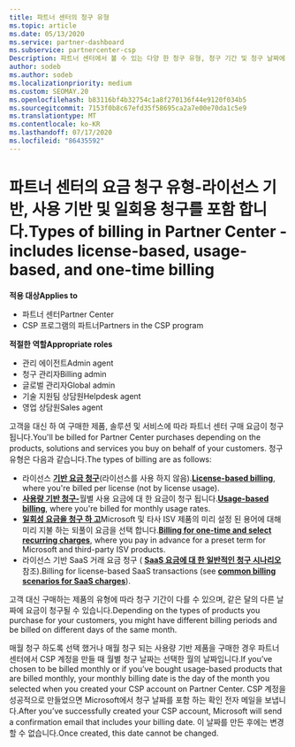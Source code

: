 ```yaml
---
title: 파트너 센터의 청구 유형
ms.topic: article
ms.date: 05/13/2020
ms.service: partner-dashboard
ms.subservice: partnercenter-csp
Description: 파트너 센터에서 볼 수 있는 다양 한 청구 유형, 청구 기간 및 청구 날짜에 대해 알아봅니다.
author: sodeb
ms.author: sodeb
ms.localizationpriority: medium
ms.custom: SEOMAY.20
ms.openlocfilehash: b83116bf4b32754c1a8f270136f44e9120f034b5
ms.sourcegitcommit: 7153f0b8c67efd35f58695ca2a7e00e70da1c5e9
ms.translationtype: MT
ms.contentlocale: ko-KR
ms.lasthandoff: 07/17/2020
ms.locfileid: "86435592"
---
```

# <a name="types-of-billing-in-partner-center---includes-license-based-usage-based-and-one-time-billing"></a><span data-ttu-id="c943a-103">파트너 센터의 요금 청구 유형-라이선스 기반, 사용 기반 및 일회용 청구를 포함 합니다.</span><span class="sxs-lookup"><span data-stu-id="c943a-103">Types of billing in Partner Center - includes license-based, usage-based, and one-time billing</span></span>

<span data-ttu-id="c943a-104">**적용 대상**</span><span class="sxs-lookup"><span data-stu-id="c943a-104">**Applies to**</span></span>

- <span data-ttu-id="c943a-105">파트너 센터</span><span class="sxs-lookup"><span data-stu-id="c943a-105">Partner Center</span></span>
- <span data-ttu-id="c943a-106">CSP 프로그램의 파트너</span><span class="sxs-lookup"><span data-stu-id="c943a-106">Partners in the CSP program</span></span>

<span data-ttu-id="c943a-107">**적절한 역할**</span><span class="sxs-lookup"><span data-stu-id="c943a-107">**Appropriate roles**</span></span>

- <span data-ttu-id="c943a-108">관리 에이전트</span><span class="sxs-lookup"><span data-stu-id="c943a-108">Admin agent</span></span>
- <span data-ttu-id="c943a-109">청구 관리자</span><span class="sxs-lookup"><span data-stu-id="c943a-109">Billing admin</span></span>
- <span data-ttu-id="c943a-110">글로벌 관리자</span><span class="sxs-lookup"><span data-stu-id="c943a-110">Global admin</span></span>
- <span data-ttu-id="c943a-111">기술 지원팀 상담원</span><span class="sxs-lookup"><span data-stu-id="c943a-111">Helpdesk agent</span></span>
- <span data-ttu-id="c943a-112">영업 상담원</span><span class="sxs-lookup"><span data-stu-id="c943a-112">Sales agent</span></span>

<span data-ttu-id="c943a-113">고객을 대신 하 여 구매한 제품, 솔루션 및 서비스에 따라 파트너 센터 구매 요금이 청구 됩니다.</span><span class="sxs-lookup"><span data-stu-id="c943a-113">You'll be billed for Partner Center purchases depending on the products, solutions and services you buy on behalf of your customers.</span></span> <span data-ttu-id="c943a-114">청구 유형은 다음과 같습니다.</span><span class="sxs-lookup"><span data-stu-id="c943a-114">The types of billing are as follows:</span></span>

- <span data-ttu-id="c943a-115">라이선스 [**기반 요금 청구**](license-based-billing.md)(라이선스를 사용 하지 않음).</span><span class="sxs-lookup"><span data-stu-id="c943a-115">[**License-based billing**](license-based-billing.md), where you're billed per license (not by license usage).</span></span>
- <span data-ttu-id="c943a-116">[**사용량 기반 청구-**](usage-based-billing.md)월별 사용 요금에 대 한 요금이 청구 됩니다.</span><span class="sxs-lookup"><span data-stu-id="c943a-116">[**Usage-based billing**](usage-based-billing.md), where you're billed for monthly usage rates.</span></span>
- <span data-ttu-id="c943a-117">[**일회성 요금을 청구 하 고**](one-time-and-recurring-billing.md)Microsoft 및 타사 ISV 제품의 미리 설정 된 용어에 대해 미리 지불 하는 되풀이 요금을 선택 합니다.</span><span class="sxs-lookup"><span data-stu-id="c943a-117">[**Billing for one-time and select recurring charges**](one-time-and-recurring-billing.md), where you pay in advance for a preset term for Microsoft and third-party ISV products.</span></span>
- <span data-ttu-id="c943a-118">라이선스 기반 SaaS 거래 요금 청구 ( [**SaaS 요금에 대 한 일반적인 청구 시나리오**](common-billing-scenarios-saas.md)참조).</span><span class="sxs-lookup"><span data-stu-id="c943a-118">Billing for license-based SaaS transactions (see [**common billing scenarios for SaaS charges**](common-billing-scenarios-saas.md)).</span></span>

<span data-ttu-id="c943a-119">고객 대신 구매하는 제품의 유형에 따라 청구 기간이 다를 수 있으며, 같은 달의 다른 날짜에 요금이 청구될 수 있습니다.</span><span class="sxs-lookup"><span data-stu-id="c943a-119">Depending on the types of products you purchase for your customers, you might have different billing periods and be billed on different days of the same month.</span></span>

<span data-ttu-id="c943a-120">매월 청구 하도록 선택 했거나 매월 청구 되는 사용량 기반 제품을 구매한 경우 파트너 센터에서 CSP 계정을 만들 때 월별 청구 날짜는 선택한 월의 날짜입니다.</span><span class="sxs-lookup"><span data-stu-id="c943a-120">If you’ve chosen to be billed monthly or if you’ve bought usage-based products that are billed monthly, your monthly billing date is the day of the month you selected when you created your CSP account on Partner Center.</span></span> <span data-ttu-id="c943a-121">CSP 계정을 성공적으로 만들었으면 Microsoft에서 청구 날짜를 포함 하는 확인 전자 메일을 보냅니다.</span><span class="sxs-lookup"><span data-stu-id="c943a-121">After you’ve successfully created your CSP account, Microsoft will send a confirmation email that includes your billing date.</span></span> <span data-ttu-id="c943a-122">이 날짜를 만든 후에는 변경할 수 없습니다.</span><span class="sxs-lookup"><span data-stu-id="c943a-122">Once created, this date cannot be changed.</span></span>
